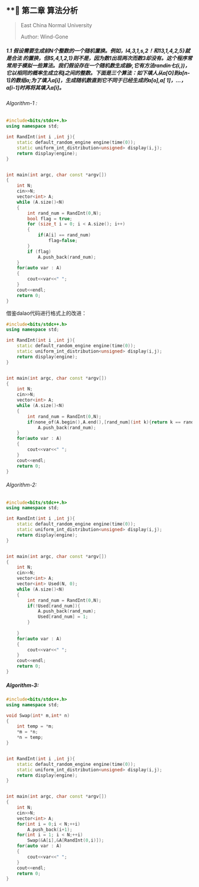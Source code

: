 ## **🌲 第二章  算法分析



> East China Normal University
>
> Author: Wind-Gone





##### 1.1 假设需要生成前N个整数的一个随机置换。例如，l4,3,1,s,2！和13,1,4,2,5}就是合法 的置换，但lS,4,1,2,1}则不是，因为数1出现两次而数3却没有。这个程序常常用于模拟一些算法。我们假设存在一个随机数生成器r,它有方法randin七(i,))，它以相同的概率生成立和j之间的整数。下面是三个算法：如下填人从a[O]到a[n-1]的数组a;为了填入a[i]，生成随机数直到它不同于已经生成的a[o],a[ 1]，…，a[i-1]时再将其填入a[i]。

###### Algorithm-1 :

```c++
#include<bits/stdc++.h>
using namespace std;

int RandInt(int i ,int j){
    static default_random_engine engine(time(0));
    static uniform_int_distribution<unsigned> display(i,j);
    return display(engine); 
}


int main(int argc, char const *argv[])
{
    int N;
    cin>>N;
    vector<int> A;
    while (A.size()<N)
    {
        int rand_num = RandInt(0,N);
        bool flag = true;
        for (size_t i = 0; i < A.size(); i++)
        {
            if(A[i] == rand_num)
                flag=false;
        }
        if (flag)
            A.push_back(rand_num);
    }
    for(auto var : A)
    {
        cout<<var<<" ";
    }    
    cout<<endl;
    return 0;
}

```



借鉴dalao代码进行格式上的改进：

```c++
#include<bits/stdc++.h>
using namespace std;

int RandInt(int i ,int j){
    static default_random_engine engine(time(0));
    static uniform_int_distribution<unsigned> display(i,j);
    return display(engine); 
}


int main(int argc, char const *argv[])
{
    int N;
    cin>>N;
    vector<int> A;
    while (A.size()<N)
    {
        int rand_num = RandInt(0,N);
        if(none_of(A.begin(),A.end(),[rand_num](int k){return k == rand_num;}))   //true only when none of elements is equal to the random number
			A.push_back(rand_num);
    }
    for(auto var : A)
    {
        cout<<var<<" ";
    }    
    cout<<endl;
    return 0;
}

```



###### Algorithm-2: 

```c++
#include<bits/stdc++.h>
using namespace std;

int RandInt(int i ,int j){
    static default_random_engine engine(time(0));
    static uniform_int_distribution<unsigned> display(i,j);
    return display(engine); 
}


int main(int argc, char const *argv[])
{
    int N;
    cin>>N;
    vector<int> A;
    vector<int> Used(N, 0);
    while (A.size()<N)
    {
        int rand_num = RandInt(0,N);
        if(!Used[rand_num]){
            A.push_back(rand_num);
            Used[rand_num] = 1;
        }
			
    }
    for(auto var : A)
    {
        cout<<var<<" ";
    }    
    cout<<endl;
    return 0;
}

```

##### Algorithm-3: 

```c++
#include<bits/stdc++.h>
using namespace std;

void Swap(int* m,int* n)
{
	int temp = *m;
	*m = *n;
	*n = temp;
}


int RandInt(int i ,int j){
    static default_random_engine engine(time(0));
    static uniform_int_distribution<unsigned> display(i,j);
    return display(engine); 
}


int main(int argc, char const *argv[])
{
    int N;
    cin>>N;
    vector<int> A;
	for(int i = 0;i < N;++i)
		A.push_back(i+1);
	for(int i = 1; i < N;++i)
		Swap(&A[i],&A[RandInt(0,i)]);
    for(auto var : A)
    {
        cout<<var<<" ";
    }    
    cout<<endl;
    return 0;
}

```



